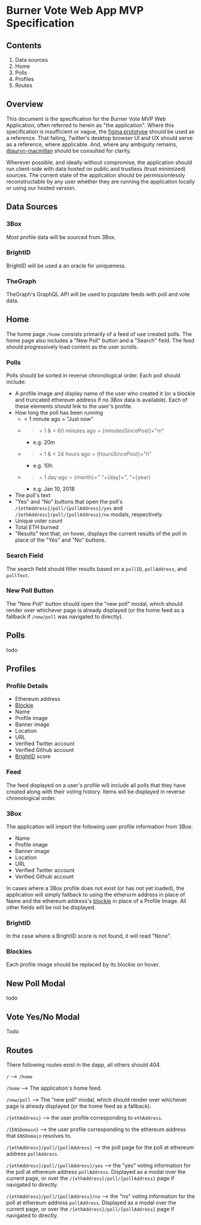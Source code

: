 # Burner Vote Web App MVP Specification
## Contents
1. Data sources
1. Home
1. Polls
1. Profiles
1. Routes

## Overview
This document is the specification for the Burner Vote MVP Web Application, often referred to herein as "the application". Where this specification is insufficient or vague, the [figma prototype](https://www.figma.com/file/9V9NnnJ5qbS22QKVFe2Eao/Burner-Vote?node-id=0%3A1) should be used as a reference. That failing, Twitter's desktop browser UI and UX should serve as a reference, where applicable. And, where any ambiguity remains, [@auryn-macmillan](https://github.com/auryn-macmillan) should be consulted for clarity.

Wherever possible, and ideally without compromise, the application should run client-side with data hosted on public and trustless (trust minimized) sources. The current state of the application should be permissionlessly reconstructable by any user whether they are running the application locally or using our hosted version.

## Data Sources
### 3Box
Most profile data will be sourced from 3Box.
### BrightID
BrightID will be used a an oracle for uniqueness.
### TheGraph
TheGraph's GraphQL API will be used to populate feeds with poll and vote data.

## Home
The home page `/home` consists primarily of a feed of use created polls. The home page also includes a "New Poll" button and a "Search" field.
The feed should progressively load content as the user scrolls.

### Polls
Polls should be sorted in reverse chronological order.
Each poll should include:
- A profile image and display name of the user who created it (or a blockie and truncated ethereum address if no 3Box data is available). Each of these elements should link to the user's profile.
- How long the poll has been running
    - < 1 minute ago = "Just now"
    - >= 1 & < 60 minutes ago = {minutesSincePost}+"m"
        - e.g. 20m
    - >= 1 & < 24 hours ago = {hoursSincePost}+"h"
        - e.g. 10h
    - >= 1 day ago = {month}+" "+{day}+", "+{year}
        - e.g. Jan 10, 2018
- The poll's text
- "Yes" and "No" buttons that open the poll's `/{ethAddress}/poll/{pollAddress}/yes` and `/{ethAddress}/poll/{pollAddress}/no` modals, respectively.
- Unique voter count
- Total ETH burned
- "Results" text that, on hover, displays the current results of the poll in place of the "Yes" and "No" buttons.

### Search Field
The search field should filter results based on a `pollID`, `pollAddress`, and `pollText`.

### New Poll Button
The "New Poll" button should open the "new poll" modal, which should render over whichever page is already displayed (or the home feed as a fallback if `/new/poll` was navigated to directly).

## Polls
todo

## Profiles
### Profile Details
- Ethereum address
- [Blockie](https://github.com/petejkim/ethereum-blockies-png)
- Name
- Profile image
- Banner image
- Location
- URL
- Verified Twitter account
- Verified Github account
- [BrightID](https://brightid.org) score

### Feed
The feed displayed on a user's profile will include all polls that they have created along with their voting history. Items will be displayed in reverse chronological order.

### 3Box
The application will import the following user profile information from 3Box:
- Name
- Profile image
- Banner image
- Location
- URL
- Verified Twitter account
- Verified Github account

In cases where a 3Box profile does not exist (or has not yet loaded), the application will simply fallback to using the etherurm address in place of Name and the ethereum address's [blockie](https://github.com/petejkim/ethereum-blockies-png) in place of a Profile Image. All other fields will be not be displayed.

### BrightID
In the case where a BrightID score is not found, it will read "None".

### Blockies
Each profile image should be replaced by its blockie on hover.

## New Poll Modal
todo

## Vote Yes/No Modal
Todo

## Routes
There following routes exist in the dapp, all others should 404.

`/` --> `/home`

`/home` --> The application's home feed.

`/new/poll` --> The "new poll" modal, which should render over whichever page is already displayed (or the home feed as a fallback).

`/{ethAddress}` --> the user profile corresponding to `ethAddress`.

`/{ENSDomain}` --> the user profile corresponding to the ethereum address that `ENSDomain` resolves to.

`/{ethAddress}/poll/{pollAddress}` --> the poll page for the poll at ethereum address `pollAddress`.

`/{ethAddress}/poll/{pollAddress}/yes` --> the "yes" voting information for the poll at ethereum address `pollAddress`. Displayed as a modal over the current page, or over the `/{ethAddress}/poll/{pollAddress}` page if navigated to directly.


`/{ethAddress}/poll/{pollAddress}/no` --> the "no" voting information for the poll at ethereum address `pollAddress`. Displayed as a modal over the current page, or over the `/{ethAddress}/poll/{pollAddress}` page if navigated to directly.
